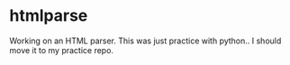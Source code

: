 htmlparse
===============

Working on an HTML parser. This was just practice with python.. I should move it to my practice repo.
